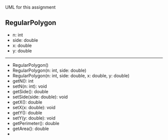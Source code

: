 UML for this assignment

RegularPolygon
-------------------
- n: int
- side: double
- x: double
- y: double
-------------------
+ RegularPolygon()
+ RegularPolygon(n: int, side: double)
+ RegularPolygon(n: int, side: double, x: double, y: double)
+ getN(): int
+ setN(n: int): void
+ getSide(): double
+ setSide(side: double): void
+ getX(): double
+ setX(x: double): void
+ getY(): double
+ setY(y: double): void
+ getPerimeter(): double
+ getArea(): double
+ 
